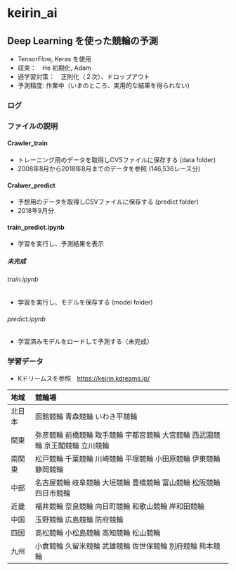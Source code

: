 # keirin_ai
## Deep Learning を使った競輪の予測
- TensorFlow, Keras を使用
- 収束：　He 初期化, Adam
- 過学習対策：　正則化（２次）、ドロップアウト
- 予測精度: 作業中（いまのところ、実用的な結果を得られない)

### ログ

### ファイルの説明
#### Crawler_train
- トレーニング用のデータを取得しCVSファイルに保存する (data folder)
- 2008年8月から2018年8月までのデータを参照 (146,536レース分)
#### Cralwer_predict
- 予想用のデータを取得しCSVファイルに保存する (predict folder)
- 2018年9月分
#### train_predict.ipynb
- 学習を実行し、予測結果を表示
##### 未完成
###### train.ipynb
- 学習を実行し、モデルを保存する (model folder)
###### predict.ipynb
- 学習済みモデルをロードして予測する（未完成）

### 学習データ
-  Kドリームスを参照　https://keirin.kdreams.jp/

| 地域 | 競輪場 |
|:---|:---|
| 北日本 | 函館競輪 青森競輪 いわき平競輪 |
| 関東 | 弥彦競輪 前橋競輪 取手競輪 宇都宮競輪 大宮競輪 西武園競輪 京王閣競輪 立川競輪 |
| 南関東 | 松戸競輪 千葉競輪 川崎競輪 平塚競輪 小田原競輪 伊東競輪 静岡競輪 |
| 中部 | 名古屋競輪 岐阜競輪 大垣競輪 豊橋競輪 富山競輪 松阪競輪 四日市競輪 |
| 近畿 | 福井競輪 奈良競輪 向日町競輪 和歌山競輪 岸和田競輪 |
| 中国 | 玉野競輪 広島競輪 防府競輪 |
| 四国 | 高松競輪 小松島競輪 高知競輪 松山競輪 |
| 九州 | 小倉競輪 久留米競輪 武雄競輪 佐世保競輪 別府競輪 熊本競輪 |
